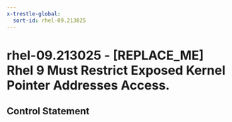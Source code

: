 ```yaml
---
x-trestle-global:
  sort-id: rhel-09.213025
---
```


# rhel-09.213025 - \[REPLACE_ME\] Rhel 9 Must Restrict Exposed Kernel Pointer Addresses Access.

## Control Statement
